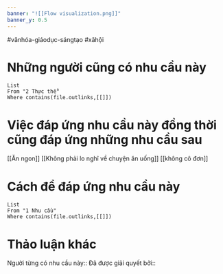 ```yaml
---
banner: "![[Flow visualization.png]]"
banner_y: 0.5
---
```

#vănhóa-giáodục-sángtạo #xãhội 
# Những người cũng có nhu cầu này
```dataview
List
From "2 Thực thể" 
Where contains(file.outlinks,[[]]) 
```

# Việc đáp ứng nhu cầu này đồng thời cũng đáp ứng những nhu cầu sau
[[Ăn ngon]]
[[Không phải lo nghĩ về chuyện ăn uống]]
[[không cô đơn]]

# Cách để đáp ứng nhu cầu này
```dataview
List
From "1 Nhu cầu" 
Where contains(file.outlinks,[[]])
```
# Thảo luận khác
Người từng có nhu cầu này:: 
Đã được giải quyết bởi:: 